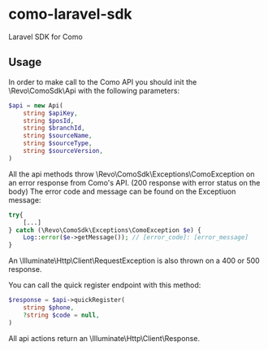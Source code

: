 # como-laravel-sdk

Laravel SDK for Como
## Usage

In order to make call to the Como API you should init the \Revo\ComoSdk\Api with the following parameters:

```php
$api = new Api(
    string $apiKey,
    string $posId,
    string $branchId,
    string $sourceName,
    string $sourceType,
    string $sourceVersion,
)
```

All the api methods throw \Revo\ComoSdk\Exceptions\ComoException on an error response from Como's API. (200 response with error status on the body)
The error code and message can be found on the Exceptiuon message:

```php
try{
    [...]
} catch (\Revo\ComoSdk\Exceptions\ComoException $e) {
    Log::error($e->getMessage()); // [error_code]: [error_message]
}
```

An \Illuminate\Http\Client\RequestException is also thrown on a 400 or 500 response.

You can call the quick register endpoint with this method:

```php
$response = $api->quickRegister(
    string $phone,
    ?string $code = null,
)
```

All api actions return an \Illuminate\Http\Client\Response.